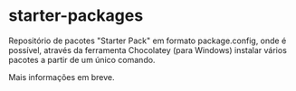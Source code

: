 # starter-packages

Repositório de pacotes "Starter Pack" em formato package.config, onde é possível, através da ferramenta Chocolatey (para Windows) instalar vários pacotes a partir de um único comando.

Mais informações em breve.
